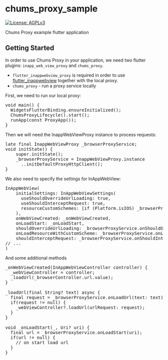# chums_proxy_sample

[![License: AGPLv3][license_badge]][license_link]

Chums Proxy example flutter application

## Getting Started

In order to use Chums Proxy in your application, we need two flutter plugins: `inapp_web_view_proxy` and `chums_proxy`.
* `flutter_inappwebview_proxy` is required in order to use [flutter_inappwebview](https://pub.dev/packages/flutter_inappwebview ) together with the local proxy.
* `chums_proxy` - run a proxy service locally

First, we need to run our local proxy:

<pre>
void main() {
  WidgetsFlutterBinding.ensureInitialized();
  ChumsProxyLifecycle().start();
  runApp(const ProxyApp());
}
</pre>

Then we will need the InappWebViewProxy instance to process requests:
<pre>
late final InappWebViewProxy _browserProxyService;
void initState() {
    super.initState();
    _browserProxyService = InappWebViewProxy.instance
      ..initDefaultProxyHttpClient();
}
</pre>
We also need to specify the settings for InAppWebView:

<pre>
InAppWebView(
    initialSettings: InAppWebViewSettings(
      useShouldOverrideUrlLoading: true,
      useShouldInterceptRequest: true,
      resourceCustomSchemes: [if (Platform.isIOS) _browserProxyService.customProxyScheme],
    ),
    onWebViewCreated: _onWebViewCreated,
    onLoadStart: _onLoadStart,
    shouldOverrideUrlLoading: _browserProxyService.onShouldOverrideUrlLoading,
    onLoadResourceWithCustomScheme: _browserProxyService.onLoadResourceWithCustomScheme,
    shouldInterceptRequest: _browserProxyService.onShouldInterceptRequest,
// ...
)
</pre>

And some additional methods
<pre>
_onWebViewCreated(InAppWebViewController controller) {
  _webViewController = controller;
  _loadUrl(_browserController.url.value);
}

_loadUrl(final String? text) async {
  final request = _browserProxyService.onLoadUrl(text: text);
  if(request != null) {
    _webViewController?.loadUrl(urlRequest: request);
  }
}

void _onLoadStart(_, Uri? uri) {
  final url = _browserProxyService.onLoadStart(uri);
  if(url != null) {
    // on start load url
  }
}
</pre>

[license_badge]: https://img.shields.io/badge/license-AGPLv3-blue.svg
[license_link]: https://opensource.org/license/agpl-v3/
